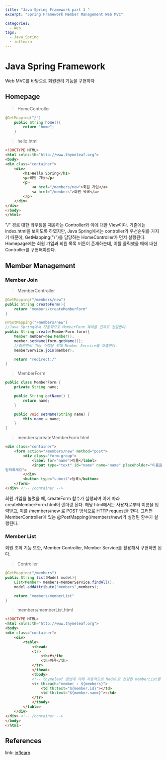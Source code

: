 ```yaml
---
title: "Java Spring Framework part 3 "
excerpt: "Spring Framework Member Management Web MVC"

categories:
  - Web
tags:
  - Java_Spring
  - inflearn
---
```

# Java Spring Framework 
Web MVC를 바탕으로 회원관리 기능을 구현하자

## Homepage
>HomeController

```java
@GetMapping("/")
    public String home(){
        return "home";
    }
```
>hello.html

```html
<!DOCTYPE HTML>
<html xmlns:th="http://www.thymeleaf.org">
<body>
<div class="container">
    <div>
        <h1>Hello Spring</h1>
        <p>회원 기능</p>
        <p>
            <a href="/members/new">회원 가입</a>
            <a href="/members">회원 목록</a>
        </p>
    </div>
</div>
</body>
</html>
```
"/" 경로 대한 라우팅을 제공하는 Controller와 이에 대한 View이다. 기존에는 index.html을 보이도록 하였지만, Java Spring에서는 controller가 우선순위를 가지기 때문에, GetMapping("/")를 담당하는 HomeController가 먼저 실행된다.
Homepage에는 회원 가입과 회원 목록 버튼이 존재하는데, 이를 클릭했을 때에 대한 Controller를 구현해야한다.
## Member Management
### Member Join
>MemberController

```java
@GetMapping("/members/new")
public String createForm(){
    return "members/createMemberForm"
}

@PostMapping("/members/new")
//Java Spring에서 자동적으로 MemberForm 객체를 인자로 전달한다.
public String create(MemberForm form){
    Member member=new Member();
    member.setName(form.getName());
    //회원관리 기능 수행을 위해 Member Service를 호출한다.
    memberService.join(member);

    return "redirect:/"
}
```
>MemberForm

```java
public class MemberForm {
    private String name;

    public String getName() {
        return name;
    }

    public void setName(String name) {
        this.name = name;
    }
}
```

>members/createMemberForm.html

```html
<div class="container">
    <form action="/members/new" method="post">
        <div class="form-group">
            <label for="name">이름</label>
            <input type="text" id="name" name="name" placeholder="이름을
입력하세요">
        </div>
        <button type="submit">등록</button>
    </form>
</div> <!-- /container -->
```
회원 가입을 눌렀을 때, createForm 함수가 실행되며 이에 따라 createMemberForm.html이 랜더링 된다. 해당 html에서는 사용자로부터 이름을 입력받고, 이를 /members/new 로 POST 방식으로 HTTP request을 한다. 그러면 MemberController에 있는 @PostMapping(/members/new)가 설정된 함수가 실행된다.

### Member List
회원 조회 기능 또한, Member Controller, Member Service를 활용해서 구현하면 된다.

>Controller

```java
@GetMapping("/members")
public String list(Model model){
    List<Member> members=memberService.findAll();
    model.addAttribute("members",members);

    return "members/memberList"
}
```
>members/memberList.html

```html
<!DOCTYPE HTML>
<html xmlns:th="http://www.thymeleaf.org">
<body>
<div class="container">
    <div>
        <table>
            <thead>
            <tr>
                <th>#</th>
                <th>이름</th>
            </tr>
            </thead>
            <tbody>
            <!-- thymeleaf 문법에 의해 자동적으로 Model로 전달한 memberList를 이용해서 있는 각각의  member에 대한 랜더링을 자동으로 진행한다. -->
            <tr th:each="member : ${members}">
                <td th:text="${member.id}"></td>
                <td th:text="${member.name}"></td>
            </tr>
            </tbody>
        </table>
    </div>
</div> <!-- /container -->
</body>
</html>
```

## References
link: [inflearn](https://www.inflearn.com/roadmaps/373)